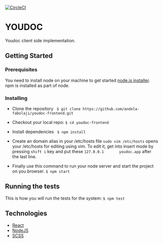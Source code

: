 [![CircleCI](https://circleci.com/gh/andela-fabolaji/youdoc-frontend/tree/develop.svg?style=svg)](https://circleci.com/gh/andela-fabolaji/youdoc-frontend/tree/develop)

# YOUDOC
Youdoc client side implementation.

## Getting Started
### Prerequisites
You need to install node on your machine to get started
[node.js installer](https://nodejs.org/en/download/). npm is installed as part of node.

### Installing
 * Clone the repository
  ``` $ git clone https://github.com/andela-fabolaji/youdoc-frontend.git```

 * Checkout your local repo:
   ```$ cd youdoc-frontend```

 * Install dependencies
  ``` $ npm install```

 * Create an domain alias in your /etc/hosts file
  ```sudo vim /etc/hosts``` opens your /etc/hosts for editing using vim.
  To edit it, get into insert mode by pressing ```shift i``` key and put these
   ```127.0.0.1       youdoc.app``` after the last line.

 * Finally use this command to run your node server and start the project on you browser.
   ```$ npm start```

## Running the tests
This is how you will run the tests for the system:
 ```$ npm test```

## Technologies
* [React](https://facebook.github.io/react/)
* [NodeJS](https://nodejs.org/en/)
* [SCSS](http://sass-lang.com/documentation/file.SCSS_FOR_SASS_USERS.html)
